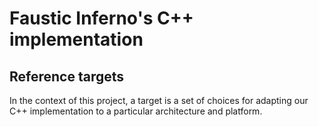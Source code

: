# Faustic Inferno's C++ implementation

## Reference targets

In the context of this project, a target is a set of choices for adapting our C++ implementation to a particular architecture and platform.
